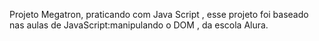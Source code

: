 Projeto Megatron, praticando com Java Script , esse projeto foi baseado nas aulas de JavaScript:manipulando o DOM , da escola Alura.
